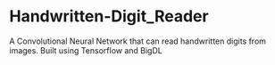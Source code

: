 # Handwritten-Digit_Reader
A Convolutional Neural Network that can read handwritten digits from images. Built using Tensorflow and BigDL
